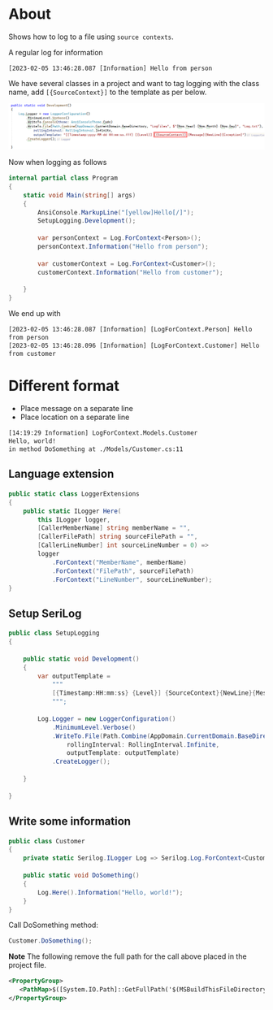 ﻿# About

Shows how to log to a file using `source contexts`.

A regular log for information

```
[2023-02-05 13:46:28.087 [Information] Hello from person
```

We have several classes in a project and want to tag logging with the class name, add `[{SourceContext}]` to the template as per below.


![Figure1](assets/figure1.png)

Now when logging as follows 

```csharp
internal partial class Program
{
    static void Main(string[] args)
    {
        AnsiConsole.MarkupLine("[yellow]Hello[/]");
        SetupLogging.Development();

        var personContext = Log.ForContext<Person>();
        personContext.Information("Hello from person");

        var customerContext = Log.ForContext<Customer>();
        customerContext.Information("Hello from customer");

    }
}
```

We end up with

```
[2023-02-05 13:46:28.087 [Information] [LogForContext.Person] Hello from person
[2023-02-05 13:46:28.096 [Information] [LogForContext.Customer] Hello from customer
```

# Different format

- Place message on a separate line
- Place location on a separate line

```
[14:19:29 Information] LogForContext.Models.Customer
Hello, world!
in method DoSomething at ./Models/Customer.cs:11
```

## Language extension

```csharp
public static class LoggerExtensions
{
    public static ILogger Here(
        this ILogger logger, 
        [CallerMemberName] string memberName = "", 
        [CallerFilePath] string sourceFilePath = "", 
        [CallerLineNumber] int sourceLineNumber = 0) =>
        logger
            .ForContext("MemberName", memberName)
            .ForContext("FilePath", sourceFilePath)
            .ForContext("LineNumber", sourceLineNumber);
}
```

## Setup SeriLog

```csharp
public class SetupLogging
{

    public static void Development()
    {
        var outputTemplate = 
            """
            [{Timestamp:HH:mm:ss} {Level}] {SourceContext}{NewLine}{Message}{NewLine}in method {MemberName} at {FilePath}:{LineNumber}{NewLine}{Exception}{NewLine}
            """;
        
        Log.Logger = new LoggerConfiguration()
            .MinimumLevel.Verbose()
            .WriteTo.File(Path.Combine(AppDomain.CurrentDomain.BaseDirectory, "LogFiles", $"{Now.Year}-{Now.Month}-{Now.Day}", "Log.txt"),
                rollingInterval: RollingInterval.Infinite,
                outputTemplate: outputTemplate)
            .CreateLogger();

    }

}
```

## Write some information

```csharp
public class Customer
{
    private static Serilog.ILogger Log => Serilog.Log.ForContext<Customer>();

    public static void DoSomething()
    {
        Log.Here().Information("Hello, world!");
    }
}
```

Call DoSomething method:

```csharp
Customer.DoSomething();
```

**Note**
The following remove the full path for the call above placed in the project file.

```xml
<PropertyGroup>
   <PathMap>$([System.IO.Path]::GetFullPath('$(MSBuildThisFileDirectory)'))=./</PathMap>
</PropertyGroup>
```